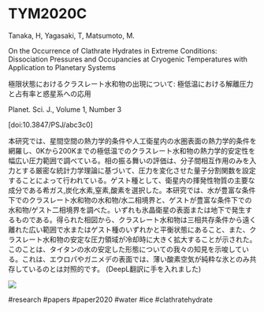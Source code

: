 # TYM2020C

Tanaka, H, Yagasaki, T, Matsumoto, M.

On the Occurrence of Clathrate Hydrates in Extreme Conditions: Dissociation Pressures and Occupancies at Cryogenic Temperatures with Application to Planetary Systems

極限状態におけるクラスレート水和物の出現について: 極低温における解離圧力と占有率と惑星系への応用

Planet. Sci. J., Volume 1, Number 3

[doi:10.3847/PSJ/abc3c0]

本研究では、星間空間の熱力学的条件や人工衛星内の水圏表面の熱力学的条件を網羅し、0Kから200Kまでの極低温でのクラスレート水和物の熱力学的安定性を幅広い圧力範囲で調べている。相の振る舞いの評価は、分子間相互作用のみを入力とする厳密な統計力学理論に基づいて、圧力を変化させた量子分割関数を設定することによって行われている。ゲスト種として、衛星内の揮発性物質の主要な成分である希ガス,炭化水素,窒素,酸素を選択した。本研究では、水が豊富な条件下でのクラスレート水和物の水和物/水二相境界と、ゲストが豊富な条件下での水和物/ゲスト二相境界を調べた。いずれも氷晶衛星の表面または地下で発生するものである。得られた相図から、クラスレート水和物は三相共存条件から遠く離れた広い範囲で水またはゲスト種のいずれかと平衡状態にあること、また、クラスレート水和物の安定な圧力領域が冷却時に大きく拡大することが示された。このことは、タイタンの水の安定した形態についての我々の知見を示唆している。これは、エウロパやガニメデの表面では、薄い酸素空気が純粋な氷とのみ共存しているのとは対照的です。 (DeepL翻訳に手を入れました)

![](http://theochem.chem.okayama-u.ac.jp/repository/titanslice.png)

#research
#papers
#paper2020
#water
#ice
#clathratehydrate
